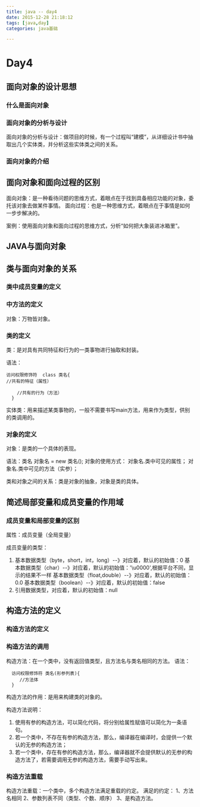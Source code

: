 ```yaml
---
title: java -- day4
date: 2015-12-28 21:18:12
tags: [java,day]
categories: java基础

---
```



# Day4
## 面向对象的设计思想	
### 什么是面向对象	
### 面向对象的分析与设计	
面向对象的分析与设计：做项目的时候，有一个过程叫“建模”，从详细设计书中抽取出几个实体类，并分析这些实体类之间的关系。
### 面向对象的介绍
## 面向对象和面向过程的区别

面向对象：是一种看待问题的思维方式，着眼点在于找到具备相应功能的对象，委托该对象去做某件事情。
面向过程：也是一种思维方式，着眼点在于事情是如何一步步解决的。

案例：使用面向对象和面向过程的思维方式，分析“如何把大象装进冰箱里”。
## JAVA与面向对象	
## 类与面向对象的关系	
### 类中成员变量的定义	
### 中方法的定义
对象：万物皆对象。
### 类的定义	
类：是对具有共同特征和行为的一类事物进行抽取和封装。

语法：

	访问权限修饰符  class 类名{
	//共有的特征（属性）

        //共有的行为（方法）
      }

实体类：用来描述某类事物的，一般不需要书写main方法，用来作为类型，供别的类调用的。
### 对象的定义
对象：是类的一个具体的表现。

语法：类名 对象名 = new 类名();
对象的使用方式：
   对象名.类中可见的属性；
   对象名.类中可见的方法（实参）；

类和对象之间的关系：类是对象的抽象，对象是类的具体。

## 简述局部变量和成员变量的作用域	
### 成员变量和局部变量的区别
属性：成员变量（全局变量）

成员变量的类型：

1. 基本数据类型（byte，short，int，long）--》对应着，默认的初始值：0 基本数据类型（char）--》对应着，默认的初始值：'\u0000',根据平台不同，显示的结果不一样 基本数据类型（float,double）--》对应着，默认的初始值：0.0 基本数据类型（boolean）--》对应着，默认的初始值：false
2. 引用数据类型，对应着，默认的初始值：null

## 构造方法的定义	
### 构造方法的定义	
### 构造方法的调用	

构造方法：在一个类中，没有返回值类型，且方法名与类名相同的方法。
语法：

	  访问权限修饰符 类名(形参列表){
         //方法体
      }

构造方法的作用：是用来构建类的对象的。

构造方法说明：

1. 使用有参的构造方法，可以简化代码，将分别给属性赋值可以简化为一条语句。
2. 若一个类中，不存在有参的构造方法，那么，编译器在编译时，会提供一个默认的无参的构造方法；
3. 若一个类中，存在有参的构造方法，那么，编译器就不会提供默认的无参的构造方法了，若需要调用无参的构造方法，需要手动写出来。
### 构造方法重载
构造方法重载：一个类中，多个构造方法满足重载的约定。
满足的约定：
1、方法名相同
2、参数列表不同（类型、个数、顺序）
3、是构造方法。

